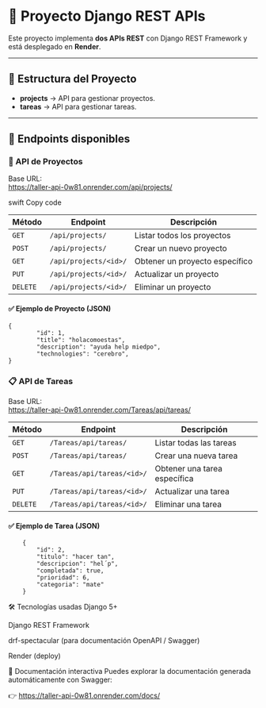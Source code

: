 # 📌 Proyecto Django REST APIs  

Este proyecto implementa **dos APIs REST** con Django REST Framework y está desplegado en **Render**.  

---

## 📂 Estructura del Proyecto
- **projects** → API para gestionar proyectos.  
- **tareas** → API para gestionar tareas.  

---

## 🔗 Endpoints disponibles  

### 📁 API de Proyectos  
Base URL:  
https://taller-api-0w81.onrender.com/api/projects/

swift
Copy code

| Método   | Endpoint                 | Descripción                    |
|----------|--------------------------|--------------------------------|
| `GET`    | `/api/projects/`         | Listar todos los proyectos     |
| `POST`   | `/api/projects/`         | Crear un nuevo proyecto        |
| `GET`    | `/api/projects/<id>/`    | Obtener un proyecto específico |
| `PUT`    | `/api/projects/<id>/`    | Actualizar un proyecto         |
| `DELETE` | `/api/projects/<id>/`    | Eliminar un proyecto           |

#### ✅ Ejemplo de Proyecto (JSON)  
```
{
        "id": 1,
        "title": "holacomoestas",
        "description": "ayuda help miedpo",
        "technologies": "cerebro",
}
```
### 📋 API de Tareas  
Base URL:  
https://taller-api-0w81.onrender.com/Tareas/api/tareas/


| Método   | Endpoint                        | Descripción                   |
|----------|---------------------------------|-------------------------------|
| `GET`    | `/Tareas/api/tareas/`           | Listar todas las tareas       |
| `POST`   | `/Tareas/api/tareas/`           | Crear una nueva tarea         |
| `GET`    | `/Tareas/api/tareas/<id>/`      | Obtener una tarea específica  |
| `PUT`    | `/Tareas/api/tareas/<id>/`      | Actualizar una tarea          |
| `DELETE` | `/Tareas/api/tareas/<id>/`      | Eliminar una tarea            |

#### ✅ Ejemplo de Tarea (JSON)  
```
    {
        "id": 2,
        "titulo": "hacer tan",
        "descripcion": "hel´p",
        "completada": true,
        "prioridad": 6,
        "categoria": "mate"
    }
```

🛠️ Tecnologías usadas
Django 5+

Django REST Framework

drf-spectacular (para documentación OpenAPI / Swagger)

Render (deploy)

📖 Documentación interactiva
Puedes explorar la documentación generada automáticamente con Swagger:

👉 https://taller-api-0w81.onrender.com/docs/
